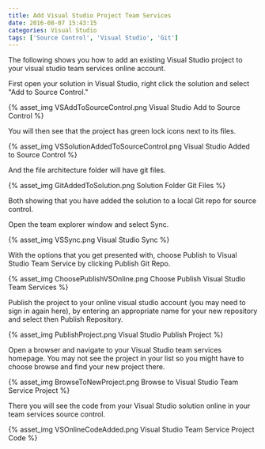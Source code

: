 ```yaml
---
title: Add Visual Studio Project Team Services
date: 2016-08-07 15:43:15
categories: Visual Studio
tags: ['Source Control', 'Visual Studio', 'Git']
---
```


The following shows you how to add an existing Visual Studio project to your visual studio team services online account.

First open your solution in Visual Studio, right click the solution and select "Add to Source Control."

{% asset_img VSAddToSourceControl.png Visual Studio Add to Source Control %}

You will then see that the project has green lock icons next to its files.

{% asset_img VSSolutionAddedToSourceControl.png Visual Studio Added to Source Control %}

And the file architecture folder will have git files.

{% asset_img GitAddedToSolution.png Solution Folder Git Files %}

Both showing that you have added the solution to a local Git repo for source control.

Open the team explorer window and select Sync.

{% asset_img VSSync.png Visual Studio Sync %}

With the options that you get presented with, choose Publish to Visual Studio Team Service by clicking Publish Git Repo.

{% asset_img ChoosePublishVSOnline.png Choose Publish Visual Studio Team Services %}

Publish the project to your online visual studio account (you may need to sign in again here), by entering an appropriate name for your new repository and select then Publish Repository.

{% asset_img PublishProject.png Visual Studio Publish Project %}

Open a browser and navigate to your Visual Studio team services homepage. You may not see the project in your list so you might have to choose browse and find your new project there.

{% asset_img BrowseToNewProject.png Browse to Visual Studio Team Service Project %}

There you will see the code from your Visual Studio solution online in your team services source control.

{% asset_img VSOnlineCodeAdded.png Visual Studio Team Service Project Code %}
